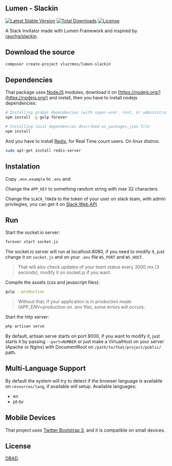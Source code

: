 ## Lumen - Slackin

[![Latest Stable Version](https://poser.pugx.org/vluzrmos/lumen-slackin/v/stable)](https://packagist.org/packages/vluzrmos/lumen-slackin) [![Total Downloads](https://poser.pugx.org/vluzrmos/lumen-slackin/downloads)](https://packagist.org/packages/vluzrmos/lumen-slackin) [![License](https://poser.pugx.org/vluzrmos/lumen-slackin/license)](https://packagist.org/packages/vluzrmos/lumen-slackin)

A Slack Invitator made with Lumen Framework and inspired by [rauchg/slackin](https://github.com/rauchg/slackin).

## Download the source

```bash
composer create-project vluzrmos/lumen-slackin
```

## Dependencies

That package uses [NodeJS](https://nodejs.org/) modules, 
download it on [https://nodejs.org/](https://nodejs.org/) and install, 
then you have to install nodejs dependencies:

```bash
# Installing global dependencies (with super-user, root, or administrator priviligies)
npm install -g gulp forever
```

```bash
# Installing local dependencies described on packages.json file
npm install
```

And you have to install [Redis](http://redis.io/), for Real Time count users. On linux distros: 

```bash
sudo apt-get install redis-server
```

## Instalation

Copy <code>.env.example</code> to <code>.env</code> and:

Change the <code>APP_KEY</code> to something random string with max 32 characters.

Change the <code>SLACK_TOKEN</code> to the token of your user on slack team, with admin privilegies, you can get it on [Slack Web API](https://api.slack.com/web#authentication).

## Run

Start the socket.io server:

```bash
forever start socket.js
```

The socket.io server will run at localhost:8080, if you need to modify it, just change it on <code>socket.js</code> and on your <code>.env</code> file <code>WS_PORT</code> and <code>WS_HOST</code>.

> That will also check  updates of your team status every 3000 ms (3 seconds), modify it on socket.js if you want. 

Compile the assets (css and javascript files):

```bash
gulp --production
```
> Without that, if your application is in production mode (APP_ENV=production on .env file), some errors will occurs. 

Start the http server:

```bash
php artisan serve
```

By default, artisan serve starts on port 8000, 
if you want to modify it, just starts it by passing <code>--port=NUMBER</code> or 
just make a VirtualHost on your server (Apache or Nginx) with DocumentRoot on 
<code>/path/to/that/project/public/</code> path.

## Multi-Language Support

By default the system will try to detect if the browser language is available on <code>resources/lang</code>, 
if available will setup. Available languages:

* en
* pt-br

## Mobile Devices

That project uses [Twitter Bootstrap 3](http://getbootstrap.com), and it is compatible on small devices.

## License

[DBAD](http://www.dbad-license.org/).
